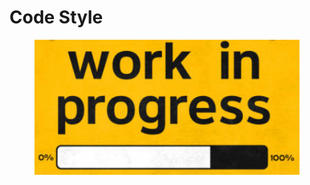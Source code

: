 # Code Style

<figure><img src="../.gitbook/assets/image (238).png" alt=""><figcaption></figcaption></figure>
